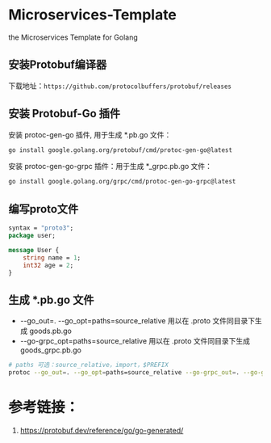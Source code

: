 # Microservices-Template
the Microservices Template for Golang

## 安装Protobuf编译器

下载地址：`https://github.com/protocolbuffers/protobuf/releases`

## 安装 Protobuf-Go 插件
安装 protoc-gen-go 插件, 用于生成 *.pb.go 文件：
```bash
go install google.golang.org/protobuf/cmd/protoc-gen-go@latest
```
安装 protoc-gen-go-grpc 插件：用于生成 *_grpc.pb.go 文件：
```bash
go install google.golang.org/grpc/cmd/protoc-gen-go-grpc@latest
```

## 编写proto文件

```proto
syntax = "proto3";
package user;

message User {
    string name = 1;
    int32 age = 2;
}
```

## 生成 *.pb.go 文件
- --go_out=. --go_opt=paths=source_relative 用以在 .proto 文件同目录下生成 goods.pb.go
- --go-grpc_opt=paths=source_relative 用以在 .proto 文件同目录下生成 goods_grpc.pb.go

```bash
# paths 可选：source_relative，import，$PREFIX
protoc --go_out=. --go_opt=paths=source_relative --go-grpc_out=. --go-grpc_opt=paths=source_relative user.proto
```

# 参考链接：
1. https://protobuf.dev/reference/go/go-generated/
